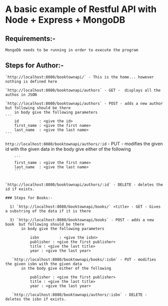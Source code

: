 # A basic example of Restful API with Node + Express + MongoDB

   ## Requirements:-
   
    MongoDb needs to be running in order to execute the program



   ## Steps for Author:-

    `http://localhost:8080/booktownapi/` - This is the home... however nothing is defined here

    `http://localhost:8080/booktownapi/authors` - GET -  displays all the authos in JSON

    `http://localhost:8080/booktownapi/authors` - POST - adds a new author  but following should be there
        in body give the following parameters
	```
        id         : <give the id>
        first_name : <give the first name>
        last_name  : <give the last name>
	```
	
   `http://localhost:8080/booktownapi/authors/:id` - PUT - modifies the given id with the given data
        in the body give either of the following

		```
        first_name : <give the first name>
        last_name  : <give the last name>
		```
		

    `http://localhost:8080/booktownapi/authors/:id` - DELETE - deletes the id if exists.

    ### Steps for Books:-

      1) `http://localhost:8080/booktownapi/books/` <title> - GET - Gives a substring of the data if it is there

      3) `http://localhost:8080/booktownapi/books` - POST - adds a new book  but following should be there
           in body give the following parameters
```
           isbn         : <give the isbn>
           publisher : <give the first publisher>
           title : <give the last title>
           year : <give the last year>
```
       `http://localhost:8080/booktownapi/books/:isbn` - PUT - modifies the given isbn with the given data
           in the body give either of the following
```
           publisher : <give the first publisher>
           title : <give the last title>
           year : <give the last year>
```
       `http://localhost:8080/booktownapi/authors/:isbn` - DELETE - deletes the isbn if exists.

